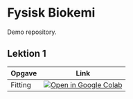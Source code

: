 # Fysisk Biokemi 

Demo repository.

## Lektion 1

| Opgave | Link |
| ------ | ---- | 
| Fitting | [ ![Open in Google Colab] ](https://colab.research.google.com/github/Mads-PeterVC/fb2/blob/94750ec2fe2300ffa1e7d06e203665099db2ca91/opgave.ipynb) |

[Open in Google Colab]: https://colab.research.google.com/assets/colab-badge.svg


